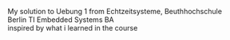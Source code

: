 My solution to Uebung 1 from Echtzeitsysteme, Beuthhochschule    
Berlin TI Embedded Systems BA   
inspired by what i learned in the course   

